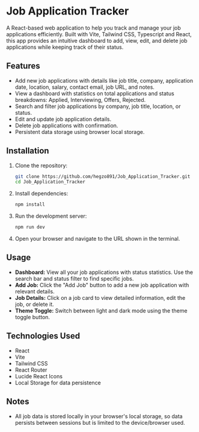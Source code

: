 # Job Application Tracker

A React-based web application to help you track and manage your job applications efficiently. Built with Vite, Tailwind CSS, Typescript and React, this app provides an intuitive dashboard to add, view, edit, and delete job applications while keeping track of their status.

## Features

- Add new job applications with details like job title, company, application date, location, salary, contact email, job URL, and notes.
- View a dashboard with statistics on total applications and status breakdowns: Applied, Interviewing, Offers, Rejected.
- Search and filter job applications by company, job title, location, or status.
- Edit and update job application details.
- Delete job applications with confirmation.
- Persistent data storage using browser local storage.

## Installation

1. Clone the repository:

   ```bash
   git clone https://github.com/hegzo891/Job_Application_Tracker.git
   cd Job_Application_Tracker
   ```

2. Install dependencies:

   ```bash
   npm install
   ```

3. Run the development server:

   ```bash
   npm run dev
   ```

4. Open your browser and navigate to the URL shown in the terminal.

## Usage

- **Dashboard:** View all your job applications with status statistics. Use the search bar and status filter to find specific jobs.
- **Add Job:** Click the "Add Job" button to add a new job application with relevant details.
- **Job Details:** Click on a job card to view detailed information, edit the job, or delete it.
- **Theme Toggle:** Switch between light and dark mode using the theme toggle button.

## Technologies Used

- React
- Vite
- Tailwind CSS
- React Router
- Lucide React Icons
- Local Storage for data persistence

## Notes

- All job data is stored locally in your browser's local storage, so data persists between sessions but is limited to the device/browser used.
